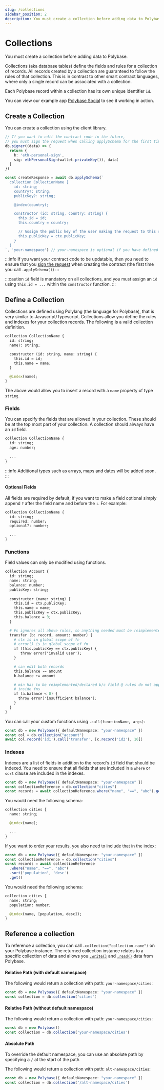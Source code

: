 ```yaml
---
slug: /collections
sidebar_position: 2
description: You must create a collection before adding data to Polybase. Collections (aka database tables) define the fields and rules for a collection of records.
---
```


# Collections

You must create a collection before adding data to Polybase.

Collections (aka database tables) define the fields and rules for a collection of records. All records created by a collection are guaranteed to follow the rules of that collection. This is in contrast to other smart contract languages, where only a single record can be associated with a collection.

Each Polybase record within a collection has its own unique identifier `id`.

You can view our example app [Polybase Social](https://social.testnet.polybase.xyz) to see it working in action.

## Create a Collection

You can create a collection using the client library.

```ts
// If you want to edit the contract code in the future, 
// you must sign the request when calling applySchema for the first time
db.signer((data) => {
  return { 
    h: 'eth-personal-sign', 
    sig: ethPersonalSign(wallet.privateKey()), data)
  }
})

const createResponse = await db.applySchema(`
  collection CollectionName {
    id: string;
    country?: string;
    publicKey?: string;

    @index(country);

    constructor (id: string, country: string) {
      this.id = id;
      this.country = country;

      // Assign the public key of the user making the request to this record
      this.publicKey = ctx.publicKey;
    }
  }
`, 'your-namespace') // your-namespace is optional if you have defined a default namespace
```

:::info
If you want your contract code to be updatable, then you need to ensure that you [sign the request](https://docs.polybase.xyz/write#signing-requests) when creating the contract (the first time you call `.applySchema()`)
:::

:::caution
`id` field is mandatory on all collections, and you must assign an `id` using `this.id = ...` within the `constructor` function.
:::

## Define a Collection

Collections are defined using Polylang (the language for Polybase), that is very similar to Javascript/Typescript. Collections allow you define the rules and indexes for your collection records. The following is a valid collection definition.

```graphql
collection CollectionName {
  id: string;
  name?: string;

  constructor (id: string, name: string) {
    this.id = id;
    this.name = name;
  }

  @index(name);
}
```

The above would allow you to insert a record with a `name` property of type `string`.


### Fields

You can specify the fields that are allowed in your collection. These should be at the top most part of your collection. A collection should always have an `id` field.

```graphql
collection CollectionName {
  id: string;
  age: number;
  
  ...
}
```

:::info
Additional types such as arrays, maps and dates will be added soon.
:::

#### Optional Fields

All fields are required by default, if you want to make a field optional simply append `?` after the field name and before the `:`. For example:

```graphql
collection CollectionName {
  id: string;
  required: number;
  optional?: number;

  ...
}
```

### Functions

Field values can only be modified using functions.


```graphql
collection Account {
  id: string;
  name: string;
  balance: number;
  publicKey: string;
  
  constructor (name: string) {
    this.id = ctx.publicKey;
    this.name = name;
    this.publicKey = ctx.publicKey;
    this.balance = 0;
  }

  # Fn ignores all above rules, so anything needed must be reimplemented
  transfer (b: record, amount: number) {
    # ctx is in global scope of fn
    # error() is in global scope of fn
    if (this.publicKey == ctx.publicKey) {
       throw error('invalid user');
    }

    # can edit both records
    this.balance -= amount
    b.balance += amount

    # min has to be reimplemented/declared b/c field @ rules do not apply
    # inside fns
    if (a.balance < 0) {
      throw error('insufficient balance');
    }
  }
}
```

You can call your custom functions using `.call(functionName, args)`:

```ts
const db = new Polybase({ defaultNamespace: "your-namespace" })
const col = db.collection("account")
await col.record('id1').call('transfer', [c.record('id2'), 10])
```


### Indexes

Indexes are a list of fields in addition to the record's `id` field that should be indexed. You need to ensure that all fields that are included in a `where` or `sort` clause are included in the indexes.

```ts
const db = new Polybase({ defaultNamespace: "your-namespace" })
const collectionReference = db.collection("cities")
const records = await collectionReference.where("name", "==", "abc").get()
```

You would need the following schema:

```graphql
collection cities {
  name: string;

  @index(name);

  ...
}
```

If you want to order your results, you also need to include that in the index:

```ts
const db = new Polybase({ defaultNamespace: "your-namespace" })
const collectionReference = db.collection("cities")
const records = await collectionReference
  .where("name", "==", "abc")
  .sort('population', 'desc')
  .get()
```

You would need the following schema:


```graphql
collection cities {
  name: string;
  population: number;

  @index(name, [population, desc]);
}
```


## Reference a collection

To reference a collection, you can call `.collection("collection-name")` on your Polybase instance. The returned collection instance relates to a specific collection of data and allows you [`.write()`](/write) and [`.read()`](/read) data from Polybase.


#### Relative Path (with default namespace)

The following would return a collection with path: `your-namespace/cities`:

```ts
const db = new Polybase({ defaultNamespace: "your-namespace" })
const collection = db.collection('cities')
```

#### Relative Path (without default namespace)

The following would return a collection with path: `your-namespace/cities`:

```ts
const db = new Polybase()
const collection = db.collection('your-namespace/cities')
```

#### Absolute Path

To override the default namespace, you can use an absolute path by specifying a `/` at the start of the path. 

The following would return a collection with path: `alt-namespace/cities`:

```ts
const db = new Polybase({ defaultNamespace: "your-namespace" })
const collection = db.collection('/alt-namespace/cities')
```

